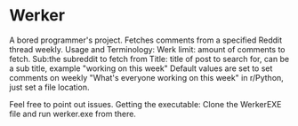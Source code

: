 # Werker
A bored programmer's project. Fetches comments from a specified Reddit thread weekly.
Usage and Terminology:
Werk limit: amount of comments to fetch.
Sub:the subreddit to fetch from
Title: title of post to search for, can be a sub title, example "working on this week"
Default values are set to set comments on weekly "What's everyone working on this week" in r/Python, just set a file location.

Feel free to point out issues.
Getting the executable:
Clone the WerkerEXE file and run werker.exe from there.
